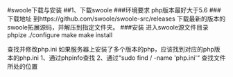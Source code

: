 #swoole下载与安装
##1、下载swoole
###环境要求
php版本最好大于5.6
###下载地址
到https://github.com/swoole/swoole-src/releases 下载最新的版本的swoole拓展源码，并解压到指定文件夹。
###安装
进入swoole源文件目录
phpize
./configure
make
make install

查找并修改php.ini
	如果服务器上安装了多个版本的php，应该找到对应的php版本的php.ini
	1、通过phpinfo查找
	2、通过“sudo find / -name 'php.ini'“ 查找文件所处的位置



